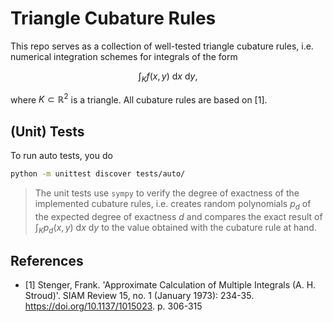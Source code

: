 # Triangle Cubature Rules
This repo serves as a collection of well-tested triangle cubature rules,
i.e. numerical integration schemes for integrals of the form

$$
\int_K f(x, y) ~\mathrm{d}x ~\mathrm{d}y,
$$

where $K \subset \mathbb{R}^2$ is a triangle.
All cubature rules are based on [1].

## (Unit) Tests
To run auto tests, you do
```sh
python -m unittest discover tests/auto/
```

> The unit tests use `sympy` to verify the degree of exactness of the
> implemented cubature rules, i.e. creates random polynomials $p_d$ of the 
> expected degree of exactness $d$ and compares the exact result of
> $\int_K p_d(x, y) ~\mathrm{d}x ~\mathrm{d}y$ to the value obtained
> with the cubature rule at hand.

## References
- [1] Stenger, Frank.
    'Approximate Calculation of Multiple Integrals (A. H. Stroud)'.
    SIAM Review 15, no. 1 (January 1973): 234-35.
    https://doi.org/10.1137/1015023. p. 306-315